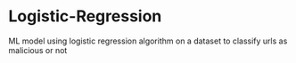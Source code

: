 # Logistic-Regression
ML model using logistic regression algorithm on a dataset to classify urls as malicious or not
